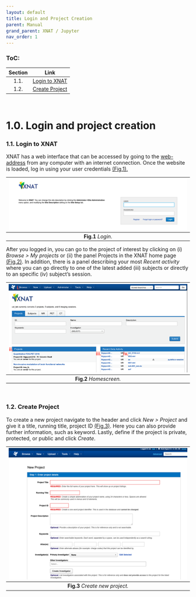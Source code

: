 ```yaml
---
layout: default
title: Login and Project Creation
parent: Manual
grand_parent: XNAT / Jupyter
nav_order: 1
---
```



### ToC:

| Section | Link | 
| :---: | --- |
| 1.1.| [Login to XNAT](#11-login-to-xnat)|
| 1.2.| [Create Project](#12-create-project)|



<br/>	

# 1.0. Login and project creation


### 1.1. Login to XNAT 


XNAT has a web interface that can be accessed by going to the [web-address](https://central.xnat.org/app/template/Login.vm#!) from any computer with an internet connection. Once the website is loaded, log in using your user credentials [(Fig.1).](#Manual/Login/Login)

<a name="Manual/Login/Login"></a>

| ![Login](../../../pics/Login.png) | 
|:--:| 
| **Fig.1** *Login.* |


After you logged in, you can go to the project of interest by clicking on (i) *Browse > My projects* or (ii) the panel Projects in the XNAT home page [(Fig.2)](#Manual/Login/Homescreen). In addition, there is a panel describing your most *Recent activity* where you can go directly to one of the latest added (iii) subjects or directly to an specific (iv) subject’s session.

<a name="Manual/Login/Homescreen"></a>

| ![Homescreen](../../../pics/Homescreen.png) | 
|:--:| 
| **Fig.2** *Homescreen.* |

<br/>	

### 1.2. Create Project 

To create a new project navigate to the header and click *New > Project* and give it a title, running title, project ID [(Fig.3)](#Manual/Login/Create). Here you can also provide further information, such as keyword. Lastly, define if the project is private, protected, or public and click *Create*.


<a name="Manual/Login/Create"></a>

| ![Create new project](../../../pics/Create_project.png) | 
|:--:| 
| **Fig.3** *Create new project.* |




